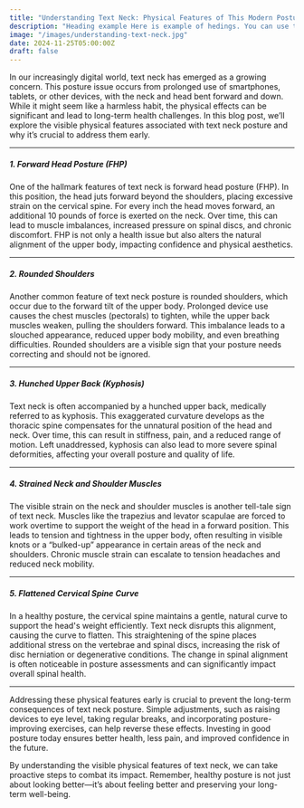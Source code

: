 ```yaml
---
title: "Understanding Text Neck: Physical Features of This Modern Posture Problem"
description: "Heading example Here is example of hedings. You can use this heading by following markdownify rules."
image: "/images/understanding-text-neck.jpg"
date: 2024-11-25T05:00:00Z
draft: false
---
```


In our increasingly digital world, text neck has emerged as a growing concern. This posture issue occurs from prolonged use of smartphones, tablets, or other devices, with the neck and head bent forward and down. While it might seem like a harmless habit, the physical effects can be significant and lead to long-term health challenges. In this blog post, we’ll explore the visible physical features associated with text neck posture and why it’s crucial to address them early.

---

##### 1. Forward Head Posture (FHP)
One of the hallmark features of text neck is forward head posture (FHP). In this position, the head juts forward beyond the shoulders, placing excessive strain on the cervical spine. For every inch the head moves forward, an additional 10 pounds of force is exerted on the neck. Over time, this can lead to muscle imbalances, increased pressure on spinal discs, and chronic discomfort. FHP is not only a health issue but also alters the natural alignment of the upper body, impacting confidence and physical aesthetics.

---

##### 2. Rounded Shoulders
Another common feature of text neck posture is rounded shoulders, which occur due to the forward tilt of the upper body. Prolonged device use causes the chest muscles (pectorals) to tighten, while the upper back muscles weaken, pulling the shoulders forward. This imbalance leads to a slouched appearance, reduced upper body mobility, and even breathing difficulties. Rounded shoulders are a visible sign that your posture needs correcting and should not be ignored.

---

##### 3. Hunched Upper Back (Kyphosis)
Text neck is often accompanied by a hunched upper back, medically referred to as kyphosis. This exaggerated curvature develops as the thoracic spine compensates for the unnatural position of the head and neck. Over time, this can result in stiffness, pain, and a reduced range of motion. Left unaddressed, kyphosis can also lead to more severe spinal deformities, affecting your overall posture and quality of life.

---

##### 4. Strained Neck and Shoulder Muscles
The visible strain on the neck and shoulder muscles is another tell-tale sign of text neck. Muscles like the trapezius and levator scapulae are forced to work overtime to support the weight of the head in a forward position. This leads to tension and tightness in the upper body, often resulting in visible knots or a “bulked-up” appearance in certain areas of the neck and shoulders. Chronic muscle strain can escalate to tension headaches and reduced neck mobility.

---

##### 5. Flattened Cervical Spine Curve
In a healthy posture, the cervical spine maintains a gentle, natural curve to support the head's weight efficiently. Text neck disrupts this alignment, causing the curve to flatten. This straightening of the spine places additional stress on the vertebrae and spinal discs, increasing the risk of disc herniation or degenerative conditions. The change in spinal alignment is often noticeable in posture assessments and can significantly impact overall spinal health.

---

Addressing these physical features early is crucial to prevent the long-term consequences of text neck posture. Simple adjustments, such as raising devices to eye level, taking regular breaks, and incorporating posture-improving exercises, can help reverse these effects. Investing in good posture today ensures better health, less pain, and improved confidence in the future.

By understanding the visible physical features of text neck, we can take proactive steps to combat its impact. Remember, healthy posture is not just about looking better—it’s about feeling better and preserving your long-term well-being.